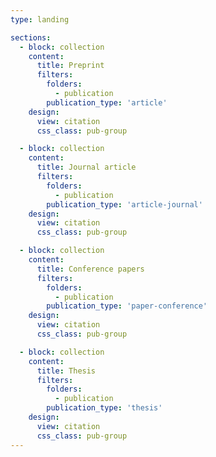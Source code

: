 ```yaml
---
type: landing

sections:
  - block: collection
    content:
      title: Preprint
      filters:
        folders:
          - publication
        publication_type: 'article'
    design:
      view: citation
      css_class: pub-group

  - block: collection
    content:
      title: Journal article
      filters:
        folders:
          - publication
        publication_type: 'article-journal'
    design:
      view: citation
      css_class: pub-group

  - block: collection
    content:
      title: Conference papers
      filters:
        folders:
          - publication
        publication_type: 'paper-conference'
    design:
      view: citation
      css_class: pub-group

  - block: collection
    content:
      title: Thesis
      filters:
        folders:
          - publication
        publication_type: 'thesis'
    design:
      view: citation
      css_class: pub-group
---
```

